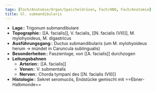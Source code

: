 ```yaml
---
tags: [Fach/Anatomie/Organ/Speicheldrüsen, Fach/HNO, Fach/Anatomie]
title: Gl. submandibularis
---
```

- **Lage**:: Trigonum submandibulare
- **Topographie**:: [[A. facialis]], V. facialis, [[N. facialis (VII)]], M. mylohyoideus, M. digastricus
- **Ausführungsgang**:: Ductus submandibularis (um M. mylohyoideus herum → mündet in Caruncula sublingualis)
- **Besonderheiten**:: Faszienloge, von [[A. facialis]] durchzogen
- **Leitungsbahnen**
	- **Arterien**:: [[A. facialis]]
	- **Venen**:: V. submentalis
	- **Nerven**:: Chorda tympani des [[N. facialis (VII)]]
- **Histologie**:: Sekret seromucös, Endstücke gemischt mit ==Ebner-Halbmonde==